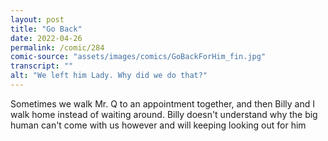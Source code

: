 ```yaml
---
layout: post
title: "Go Back"
date: 2022-04-26
permalink: /comic/284
comic-source: "assets/images/comics/GoBackForHim_fin.jpg"
transcript: ""
alt: "We left him Lady. Why did we do that?"
---
```

Sometimes we walk Mr. Q to an appointment together, and then Billy and I walk home instead of waiting around. Billy doesn't understand why the big human can't come with us however and will keeping looking out for him
